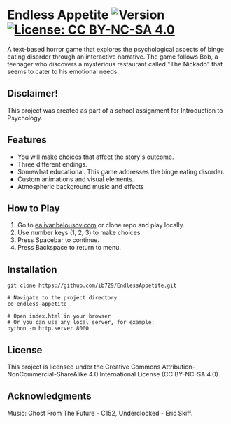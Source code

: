 # Endless Appetite ![Version](https://img.shields.io/badge/Version-1.0-blue) [![License: CC BY-NC-SA 4.0](https://img.shields.io/badge/License-CC%20BY--NC--SA%204.0-lightgrey.svg)](https://creativecommons.org/licenses/by-nc-sa/4.0/)

A text-based horror game that explores the psychological aspects of binge eating disorder through an interactive narrative. The game follows Bob, a teenager who discovers a mysterious restaurant called "The Nickado" that seems to cater to his emotional needs.

## Disclaimer!
This project was created as part of a school assignment for Introduction to Psychology. 

## Features

- You will make choices that affect the story's outcome.
- Three different endings.
- Somewhat educational. This game addresses the binge eating disorder.
- Custom animations and visual elements.
- Atmospheric background music and effects

## How to Play

1. Go to [ea.ivanbelousov.com](https://ea.ivanbelousov.com) or clone repo and play locally.
2. Use number keys (1, 2, 3) to make choices.
3. Press Spacebar to continue.
4. Press Backspace to return to menu.

## Installation

```# Clone the repository
git clone https://github.com/ib729/EndlessAppetite.git

# Navigate to the project directory
cd endless-appetite

# Open index.html in your browser
# Or you can use any local server, for example:
python -m http.server 8000
```
## License
This project is licensed under the Creative Commons Attribution-NonCommercial-ShareAlike 4.0 International License (CC BY-NC-SA 4.0).

## Acknowledgments
Music: Ghost From The Future - C152, Underclocked - Eric Skiff.
